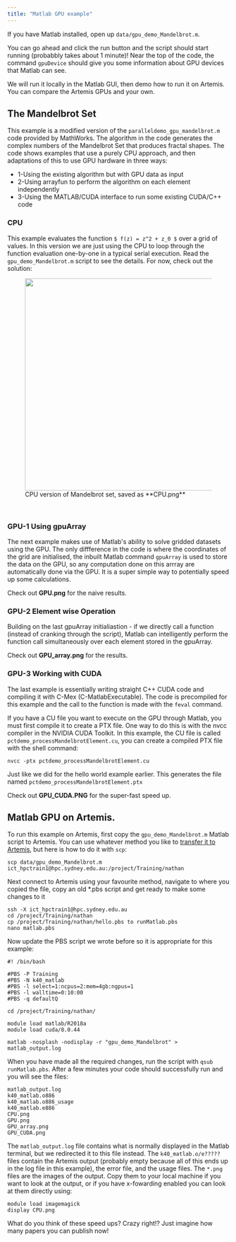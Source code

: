 ```yaml
---
title: "Matlab GPU example"
---
```


If you have Matlab installed, open up ```data/gpu_demo_Mandelbrot.m```.

You can go ahead and click the run button and the script should start running (probabbly takes about 1 minute)!
Near the top of the code, the command ```gpuDevice``` should give you some information about GPU devices that Matlab can see.

We will run it locally in the Matlab GUI, then demo how to run it on Artemis. You can compare the Artemis GPUs and your own.

## The Mandelbrot Set

This example is a modified version of the ```paralleldemo_gpu_mandelbrot.m``` code provided by MathWorks.
The algorithm in the code generates the complex numbers of the Mandelbrot Set that produces fractal shapes.
The code shows examples that use a purely CPU approach, and then adaptations of this to use GPU hardware in three ways: 

* 1-Using the existing algorithm but with GPU data as input
* 2-Using arrayfun to perform the algorithm on each element independently
* 3-Using the MATLAB/CUDA interface to run some existing CUDA/C++ code

### CPU

This example evaluates the function ```$ f(z) = z^2 + z_0 $``` over a grid of values. In this version we are just using the CPU to loop through the function evaluation one-by-one in a typical serial execution.
Read the ```gpu_demo_Mandelbrot.m``` script to see the details. For now, check out the solution: 

<figure>
  <img src="{{ page.root }}/fig/CPU.png" style="height:480px"/>
  <figcaption> CPU version of Mandelbrot set, saved as **CPU.png** </figcaption>
</figure><br>



### GPU-1 Using gpuArray

The next example makes use of Matlab's ability to solve gridded datasets using the GPU. The only diffference in the code is where the coordinates of the grid are initialised, the inbuilt Matlab command ```gpuArray``` is used to  store the data on the GPU, so any computation done on this arrray are automatically done via the GPU. It is a super simple way to potentially speed up some calculations.

Check out **GPU.png** for the naive results.

### GPU-2 Element wise Operation

Building on the last gpuArray initialiastion - if we directly call a function (instead of cranking through the script), Matlab can intelligently perform the function call simultaneously over each element stored in the gpuArray. 

Check out **GPU_array.png** for the results.

### GPU-3 Working with CUDA

The last example is essentially writing straight C++ CUDA code and compiling it with C-Mex (C-MatlabExecutable).  The code is precompiled for this example and the call to the function is made with the ```feval``` command.

If you have a CU file you want to execute on the GPU through Matlab, you must first compile it to create a PTX file. One way to do this is with the nvcc compiler in the NVIDIA CUDA Toolkit. In this example, the CU file is called ```pctdemo_processMandelbrotElement.cu```, you can create a compiled PTX file with the shell command:
```
nvcc -ptx pctdemo_processMandelbrotElement.cu
```
Just like we did for the hello world example earlier. This generates the file named ```pctdemo_processMandelbrotElement.ptx```

Check out **GPU_CUDA.PNG** for the super-fast speed up.

## Matlab GPU on Artemis.

To run this example on Artemis, first copy the ```gpu_demo_Mandelbrot.m``` Matlab script to Artemis. You can use whatever method you like to [transfer it to Artemis](https://sydneyuni.atlassian.net/wiki/spaces/RC/pages/212795438/Transferring+data+between+your+local+computer+and+HPC), but here is how to do it with ```scp```:

```
scp data/gpu_demo_Mandelbrot.m ict_hpctrain1@hpc.sydney.edu.au:/project/Training/nathan
```

Next connect to Artemis using your favourite method, navigate to where you copied the file, copy an old *.pbs script and get ready to make some changes to it

```
ssh -X ict_hpctrain1@hpc.sydney.edu.au
cd /project/Training/nathan
cp /project/Training/nathan/hello.pbs to runMatlab.pbs
nano matlab.pbs
```

Now update the PBS script we wrote before so it is appropriate for this example:
```
#! /bin/bash

#PBS -P Training
#PBS -N k40_matlab 
#PBS -l select=1:ncpus=2:mem=4gb:ngpus=1
#PBS -l walltime=0:10:00
#PBS -q defaultQ

cd /project/Training/nathan/

module load matlab/R2018a
module load cuda/8.0.44

matlab -nosplash -nodisplay -r "gpu_demo_Mandelbrot" > matlab_output.log

```

When you have made all the required changes, run the script with ```qsub runMatlab.pbs```.
After a few minutes your code should successfully run and you will see the files:

```
matlab_output.log
k40_matlab.o886
k40_matlab.o886_usage
k40_matlab.e886
CPU.png
GPU.png
GPU_array.png
GPU_CUDA.png
```

The ```matlab_output.log``` file contains what is normally displayed in the Matlab terminal, but we redirected it to this file instead. The ```k40_matlab.o/e?????``` files contain the Artemis output (probably empty because all of this ends up in the log file in this example), the error file, and the usage files. The ```*.png``` files are the images of the output. Copy them to your local machine if you want to look at the output, or if you have x-fowarding enabled you can look at them directly using:
```
module load imagemagick
display CPU.png
```

What do you think of these speed ups? Crazy right!? Just imagine how many papers you can publish now!
